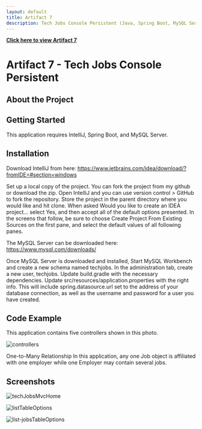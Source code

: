 ```yaml
---
layout: default
title: Artifact 7
description: Tech Jobs Console Persistent (Java, Spring Boot, MySQL Server)
---
```


[**Click here to view Artifact 7**](https://github.com/Matt87c/java-web-dev-techjobs-persistent3/tree/master/java-web-dev-techjobs-persistent2/java-web-dev-techjobs-persistent-master)

# Artifact 7 - Tech Jobs Console Persistent

## About the Project


## Getting Started
This application requires IntelliJ, Spring Boot, and MySQL Server.  

## Installation
Download IntelliJ from here:
https://www.jetbrains.com/idea/download/?fromIDE=#section=windows

Set up a local copy of the project.  You can fork the project from my github or download the zip.  Open IntelliJ and you can use version control > GitHub to fork the repository.  Store the project in the parent directory where you would like and hit clone.  When asked Would you like to create an IDEA project… select Yes, and then accept all of the default options presented.  In the screens that follow, be sure to choose Create Project From Existing Sources on the first pane, and select the default values of all following panes.

The MySQL Server can be downloaded here:
https://www.mysql.com/downloads/

Once MySQL Server is downloaded and installed, Start MySQL Workbench and create a new schema named techjobs.  In the administration tab, create a new user, techjobs.  Update build.gradle with the necessary dependencies.  Update src/resources/application.properties with the right info. This will include spring.datasource.url set to the address of your database connection, as well as the username and password for a user you have created.
## Code Example
This application contains five controllers shown in this photo.

![controllers](https://user-images.githubusercontent.com/35537679/157592894-63559974-38c0-4cac-a2c7-073bfac94aa8.png)


One-to-Many Relationship
In this application, any one Job object is affiliated with one employer while one Employer may contain several jobs.



## Screenshots

![techJobsMvcHome](https://user-images.githubusercontent.com/35537679/157591719-7abfbea4-954b-4762-8928-cff66f42554b.png)

![listTableOptions](https://user-images.githubusercontent.com/35537679/157591727-aec8bd9e-cd46-4b31-832d-914a22f37daa.png)

![list-jobsTableOptions](https://user-images.githubusercontent.com/35537679/157591769-222cfd75-2c44-463d-b6ed-6497e9ad7861.png)

